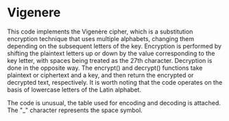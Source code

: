 # Vigenere

This code implements the Vigenère cipher, which is a substitution encryption technique that uses multiple alphabets, changing them depending on the subsequent letters of the key. Encryption is performed by shifting the plaintext letters up or down by the value corresponding to the key letter, with spaces being treated as the 27th character. Decryption is done in the opposite way. The encrypt() and decrypt() functions take plaintext or ciphertext and a key, and then return the encrypted or decrypted text, respectively. It is worth noting that the code operates on the basis of lowercase letters of the Latin alphabet.

The code is unusual, the table used for encoding and decoding is attached. The "_" character represents the space symbol.
